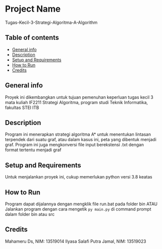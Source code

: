 # Project Name

Tugas-Kecil-3-Strategi-Algoritma-A-Algorithm

## Table of contents

- [General info](#general-info)
- [Description](#description)
- [Setup and Requirements](#setup-and-requirements)
- [How to Run](#how-to-run)
- [Credits](#credits)

## General info

Proyek ini dikembangkan untuk tujuan pemenuhan keperluan tugas kecil 3 mata kuliah IF2211 Strategi Algoritma, program studi Teknik Informatika, fakultas STEI ITB

## Description

Program ini menerapkan strategi algoritma A\* untuk menentukan lintasan terpendek dari suatu graf, atau dalam kasus ini, peta yang dibentuk menjadi graf.
Program ini juga mengkonversi file input berekstensi .txt dengan format tertentu menjadi graf

## Setup and Requirements

Untuk menjalankan proyek ini, cukup memerlukan python versi 3.8 keatas

## How to Run

Program dapat dijalannya dengan mengklik file run.bat pada folder bin
ATAU
Jalankan program dengan cara mengetik
`py main.py`
di command prompt dalam folder bin atau src

## Credits

Mahameru Ds, NIM: 13519014
Ilyasa Salafi Putra Jamal, NIM: 13519023
